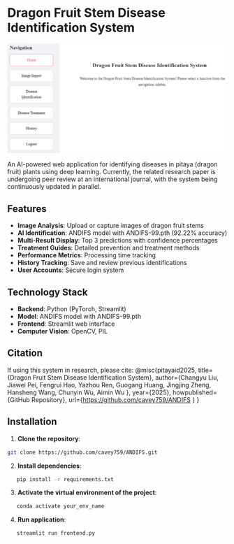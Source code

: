 # Dragon Fruit Stem Disease Identification System

![System Screenshot](./images/home.png) <!-- Add actual screenshot path -->

An AI-powered web application for identifying diseases in pitaya (dragon fruit) plants using deep learning. Currently, the related research paper is undergoing peer review at an international journal, with the system being continuously updated in parallel.

## Features

- **Image Analysis**: Upload or capture images of dragon fruit  stems
- **AI Identification**: ANDIFS model with ANDIFS-99.pth (92.22% accuracy)
- **Multi-Result Display**: Top 3 predictions with confidence percentages
- **Treatment Guides**: Detailed prevention and treatment methods
- **Performance Metrics**: Processing time tracking
- **History Tracking**: Save and review previous identifications
- **User Accounts**: Secure login system

## Technology Stack

- **Backend**: Python (PyTorch, Streamlit)
- **Model**: ANDIFS model with ANDIFS-99.pth
- **Frontend**: Streamlit web interface
- **Computer Vision**: OpenCV, PIL

## Citation

If using this system in research, please cite:
@misc{pitayaid2025,
  title={Dragon Fruit Stem Disease Identification System},
  author={Changyu Liu, Jiawei Pei, Fengrui Hao, Yazhou Ren, Guogang Huang, Jingjing Zheng, Hansheng Wang, Chunyin Wu, Aimin Wu
},
  year={2025},
  howpublished={GitHub Repository},
  url={https://github.com/cavey759/ANDIFS }
}

## Installation

1. **Clone the repository**:
```bash
git clone https://github.com/cavey759/ANDIFS.git
```


2. **Install dependencies**:
```bash
   pip install -r requirements.txt
```

3. **Activate the virtual environment of the project**:
```bash
   conda activate your_env_name
```

4. **Run application**:
```bash
   streamlit run frontend.py
```


